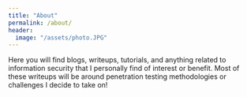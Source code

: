 ```yaml
---
title: "About"
permalink: /about/
header:
  image: "/assets/photo.JPG"
---
```


Here you will find blogs, writeups, tutorials, and anything related to information security that I personally find of interest or benefit. Most of these writeups will be around penetration testing methodologies
or challenges I decide to take on!

